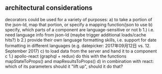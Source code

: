 ## architectural considerations
decorators could be used for a variety of purposes:
a) to take a portion of the json-ld, map that portion, or specify a mapping function/json to use
b) specify, which parts of a component are language-sensitive or not
    b 1.) i.e. need language info from json-ld (maybe trigger additional loads/cache hits?)
    b 2.) provide their own language formatting skills, i.e. support for date formatting in different languages 
        (e.g. datepicker: 2017年09月12日 vs. 12. September 2017)
c) to load data from the server and hand it to a component
    c 1.) apollo-react (graphql + redux) do this with the functions mapStateToProps() and mapResultsToProps()
d) in combination with react: which of its parameters should it "lift up", should it do that?


